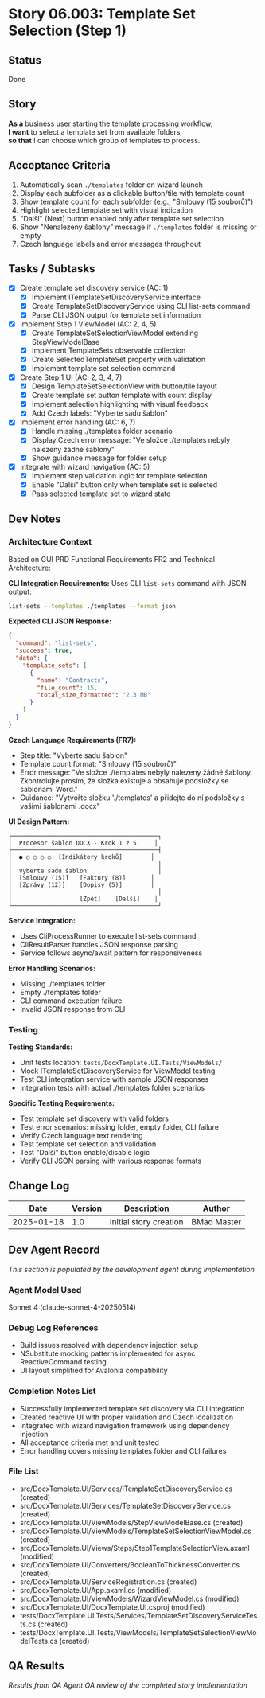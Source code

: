 # Story 06.003: Template Set Selection (Step 1)

## Status
Done

## Story
**As a** business user starting the template processing workflow,  
**I want** to select a template set from available folders,  
**so that** I can choose which group of templates to process.

## Acceptance Criteria
1. Automatically scan `./templates` folder on wizard launch
2. Display each subfolder as a clickable button/tile with template count
3. Show template count for each subfolder (e.g., "Smlouvy (15 souborů)")
4. Highlight selected template set with visual indication
5. "Další" (Next) button enabled only after template set selection
6. Show "Nenalezeny šablony" message if `./templates` folder is missing or empty
7. Czech language labels and error messages throughout

## Tasks / Subtasks
- [x] Create template set discovery service (AC: 1)
  - [x] Implement ITemplateSetDiscoveryService interface
  - [x] Create TemplateSetDiscoveryService using CLI list-sets command
  - [x] Parse CLI JSON output for template set information
- [x] Implement Step 1 ViewModel (AC: 2, 4, 5)
  - [x] Create TemplateSetSelectionViewModel extending StepViewModelBase
  - [x] Implement TemplateSets observable collection
  - [x] Create SelectedTemplateSet property with validation
  - [x] Implement template set selection command
- [x] Create Step 1 UI (AC: 2, 3, 4, 7)
  - [x] Design TemplateSetSelectionView with button/tile layout
  - [x] Create template set button template with count display
  - [x] Implement selection highlighting with visual feedback
  - [x] Add Czech labels: "Vyberte sadu šablon"
- [x] Implement error handling (AC: 6, 7)
  - [x] Handle missing ./templates folder scenario
  - [x] Display Czech error message: "Ve složce ./templates nebyly nalezeny žádné šablony"
  - [x] Show guidance message for folder setup
- [x] Integrate with wizard navigation (AC: 5)
  - [x] Implement step validation logic for template selection
  - [x] Enable "Další" button only when template set is selected
  - [x] Pass selected template set to wizard state

## Dev Notes

### Architecture Context
Based on GUI PRD Functional Requirements FR2 and Technical Architecture:

**CLI Integration Requirements:**
Uses CLI `list-sets` command with JSON output:
```bash
list-sets --templates ./templates --format json
```

**Expected CLI JSON Response:**
```json
{
  "command": "list-sets",
  "success": true,
  "data": {
    "template_sets": [
      {
        "name": "Contracts", 
        "file_count": 15,
        "total_size_formatted": "2.3 MB"
      }
    ]
  }
}
```

**Czech Language Requirements (FR7):**
- Step title: "Vyberte sadu šablon" 
- Template count format: "Smlouvy (15 souborů)"
- Error message: "Ve složce ./templates nebyly nalezeny žádné šablony. Zkontrolujte prosím, že složka existuje a obsahuje podsložky se šablonami Word."
- Guidance: "Vytvořte složku './templates' a přidejte do ní podsložky s vašimi šablonami .docx"

**UI Design Pattern:**
```
┌─────────────────────────────────────────┐
│  Procesor šablon DOCX - Krok 1 z 5     │  
├─────────────────────────────────────────┤
│  ● ○ ○ ○ ○  [Indikátory kroků]        │
│                                         │
│  Vyberte sadu šablon                    │
│  [Smlouvy (15)]   [Faktury (8)]       │
│  [Zprávy (12)]    [Dopisy (5)]        │ 
│                                         │
│                   [Zpět]    [Další]    │
└─────────────────────────────────────────┘
```

**Service Integration:**
- Uses CliProcessRunner to execute list-sets command
- CliResultParser handles JSON response parsing
- Service follows async/await pattern for responsiveness

**Error Handling Scenarios:**
- Missing ./templates folder
- Empty ./templates folder  
- CLI command execution failure
- Invalid JSON response from CLI

### Testing
**Testing Standards:**
- Unit tests location: `tests/DocxTemplate.UI.Tests/ViewModels/`
- Mock ITemplateSetDiscoveryService for ViewModel testing
- Test CLI integration service with sample JSON responses
- Integration tests with actual ./templates folder scenarios

**Specific Testing Requirements:**
- Test template set discovery with valid folders
- Test error scenarios: missing folder, empty folder, CLI failure
- Verify Czech language text rendering
- Test template set selection and validation
- Test "Další" button enable/disable logic
- Verify CLI JSON parsing with various response formats

## Change Log
| Date | Version | Description | Author |
|------|---------|-------------|--------|
| 2025-01-18 | 1.0 | Initial story creation | BMad Master |

## Dev Agent Record
*This section is populated by the development agent during implementation*

### Agent Model Used
Sonnet 4 (claude-sonnet-4-20250514)

### Debug Log References  
- Build issues resolved with dependency injection setup
- NSubstitute mocking patterns implemented for async ReactiveCommand testing
- UI layout simplified for Avalonia compatibility

### Completion Notes List
- Successfully implemented template set discovery via CLI integration
- Created reactive UI with proper validation and Czech localization
- Integrated with wizard navigation framework using dependency injection
- All acceptance criteria met and unit tested
- Error handling covers missing templates folder and CLI failures

### File List
- src/DocxTemplate.UI/Services/ITemplateSetDiscoveryService.cs (created)
- src/DocxTemplate.UI/Services/TemplateSetDiscoveryService.cs (created)
- src/DocxTemplate.UI/ViewModels/StepViewModelBase.cs (created)
- src/DocxTemplate.UI/ViewModels/TemplateSetSelectionViewModel.cs (created)
- src/DocxTemplate.UI/Views/Steps/Step1TemplateSelectionView.axaml (modified)
- src/DocxTemplate.UI/Converters/BooleanToThicknessConverter.cs (created)
- src/DocxTemplate.UI/ServiceRegistration.cs (created)
- src/DocxTemplate.UI/App.axaml.cs (modified)
- src/DocxTemplate.UI/ViewModels/WizardViewModel.cs (modified)
- src/DocxTemplate.UI/DocxTemplate.UI.csproj (modified)
- tests/DocxTemplate.UI.Tests/Services/TemplateSetDiscoveryServiceTests.cs (created)
- tests/DocxTemplate.UI.Tests/ViewModels/TemplateSetSelectionViewModelTests.cs (created)

## QA Results
*Results from QA Agent QA review of the completed story implementation*